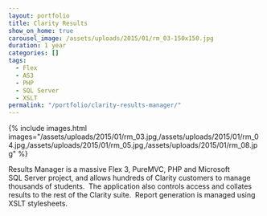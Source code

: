 ```yaml
---
layout: portfolio
title: Clarity Results
show_on_home: true
carousel_image: /assets/uploads/2015/01/rm_03-150x150.jpg
duration: 1 year
categories: []
tags:
  - Flex
  - AS3
  - PHP
  - SQL Server
  - XSLT
permalink: "/portfolio/clarity-results-manager/"
---
```


{% include images.html images="/assets/uploads/2015/01/rm_03.jpg,/assets/uploads/2015/01/rm_04.jpg,/assets/uploads/2015/01/rm_05.jpg,/assets/uploads/2015/01/rm_08.jpg" %}

Results Manager is a massive Flex 3, PureMVC, PHP and Microsoft SQL Server
project, and allows hundreds of Clarity customers to manage thousands of
students.  The application also controls access and collates results to the
rest of the Clarity suite.  Report generation is managed using XSLT
stylesheets.
